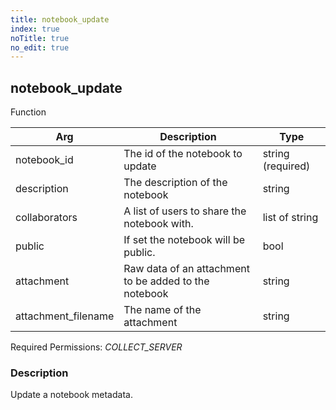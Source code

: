 ```yaml
---
title: notebook_update
index: true
noTitle: true
no_edit: true
---
```




<div class="vql_item"></div>


## notebook_update
<span class='vql_type pull-right page-header'>Function</span>



<div class="vqlargs"></div>

Arg | Description | Type
----|-------------|-----
notebook_id|The id of the notebook to update|string (required)
description|The description of the notebook|string
collaborators|A list of users to share the notebook with.|list of string
public|If set the notebook will be public.|bool
attachment|Raw data of an attachment to be added to the notebook|string
attachment_filename|The name of the attachment|string

Required Permissions: 
<i class="linkcolour label pull-right label-success">COLLECT_SERVER</i>

### Description

Update a notebook metadata.

